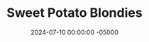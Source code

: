 ---
layout: post
title:  "Sweet Potato Blondies"
date:   2024-07-10 00:00:00 -05000
categories: 
- Recipes
- Healthier Dessert
permalink: /recipes/sweet-potato-blondies
image: /assets/Food/Healthier Dessert/Sw Pot Blondies/blondies-cover.jpg
ing: swpotblondie-ing
facts: swpotblondie-facts
section1: 
start2: 
section2: 
start3: 
section3: 
start4: 
section4: 
start5: 
section5: 
Prep: 10
Rest: 
Cook: 20
Source1: https://www.theleangreenbean.com/healthy-sweet-potato-cookies/
Source2:
whisk: https://s.samsungfood.com/ZFXa2
tags: 
- sweet potatoes
- mashed sweet potato
- puree
- peanut butter
- natural peanut butter
- chocolate chips
- gluten free
- oat flour
- ground oats
- whole wheat flour
- vanilla
- cookie
- nuts
- chopped nuts
- pumpkin seeds
- raisins
- sugar free syrup
- maple syrup
- honey
Description: These delicious chocolate chip peanut butter blondies use sweet potatoes as a base, leaving them rich, delicious, and slightly cakey with much less fat and sugar. You can swap out the chocolate chips for chopped nuts or seeds to make them a breakfast bar too!  You can use either <a href="sweet-potato-puree">Roasted Sweet Potato Puree</a>, or just use canned pumpkin puree.  For more sweet potato based desserts, see my fudgy <a href="sweet-potato-brownies">Sweet Potato Brownies (SF)</a>
Instructions: 
- In a large bowl, combine all the ingredients (except chocolate chips) with a hand mixer until smooth and thoroughly mixed.  Fold in the chocolate chips with a spatula<br><br>

- For more peanut butter flavor and protein, replace the oat flour with powdered peanut butter.  To turn into a brownie instead (pictured below), replace the oat flour with cocoa powder<br><br>
- <center><img src="/assets/Food/Healthier Dessert/Sw Pot Blondies/sw-pot-brownies.jpg" alt="" class="instruction-image"></center><br>

- I've recently found these no sugar dark chocolate chips by <a href="https://www.walmart.com/ip/Bake-Believe-Keto-Friendly-Dark-Chocolate-Chips-9-oz-Pouch/314343390?athbdg=L1600&from=/search">Bake Believe</a> at Walmart that are my favorite sugar free chocolate chips.  They use erythritol and stevia, and are cheaper than any other sugar free chocolate chip brand I've seen (sometimes they're even cheaper than the fancy brands of regular sugar filled chocolate chips).  They also come in milk chocolate and semi sweet varieties.  Not an ad; just a fan<br><br>

- Line an 8" square baking pan with parchment paper, and lightly spray the paper.  Transfer the batter to the pan with a silicone spatula, smoothing out the top.  Optionally, top with a few extra chocolate chips<br><br>
- <center><img src="/assets/Food/Healthier Dessert/Sw Pot Blondies/blondies-raw.jpg" alt="" class="instruction-image"></center><br>

- Bake in a preheated 350F oven for about 20 minutes, or until lightly golden brown and set. A toothpick should come out almost clean, and the internal temperature will be around 190F<br><br>
- <center><img src="/assets/Food/Healthier Dessert/Sw Pot Blondies/blondies-baked.jpg" alt="" class="instruction-image"></center><br>

- Let cool in the pan in the fridge for at least 30 minutes before slicing with a plastic knife
---